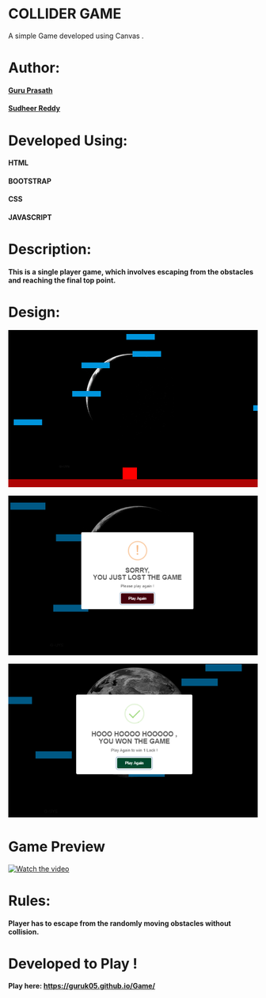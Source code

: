 
# COLLIDER GAME
  A simple Game developed using Canvas .

# Author: 
  #### <a href="https://github.com/guruk05">Guru Prasath</a>
  #### <a href="https://github.com/SudheerReddySingam">Sudheer Reddy</a>

# Developed Using:
  #### HTML
  #### BOOTSTRAP
  #### CSS 
  #### JAVASCRIPT

# Description:
  #### This is a single player game, which involves escaping from the obstacles and reaching the final top point.

# Design:
  
  ![designr1.PNG](designr1.PNG)
  
  ![designr2.PNG](designr2.PNG)
  
  ![designr3.PNG](designr3.PNG)
  
# Game Preview 
  

 
  [![Watch the video](http://i3.ytimg.com/vi/BFhzkVC4PZ0/hqdefault.jpg)](https://youtu.be/BFhzkVC4PZ0)
  
  
# Rules: 

  #### Player has to escape from the randomly moving obstacles without collision.
  
  
# Developed to Play !
  
  #### Play here: https://guruk05.github.io/Game/
             






